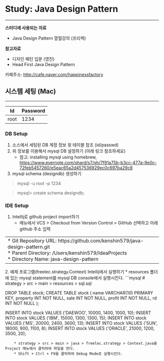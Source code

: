 # Study: Java Design Pattern
--------------------------------
 
**스터디에 사용되는 자료**

* Java Design Pattern 열혈강의 (프리렉)

**참고자료**

* 디자인 패턴 입문 (영진)
* Head First Java Design Pattern

카페주소: http://cafe.naver.com/happinessfactory


## 시스템 세팅 (Mac)
------------------------
Id | Password  
--- | ---
root |1234

### DB Setup

1. 소스에서 세팅된 DB 계정 정보 윗 테이블 참조 (id/passwd)
2. 위 정보를 이용해서 mysql DB 설정하기 (아래 링크 참조하세요)
	* 참고: installing mysql using homebrew, https://www.evernote.com/shard/s7/sh/7f91a75b-b3cc-477a-9e0c-72feb5457260/e5eac65a2d457536929ec0c697ba29c8
3. mysql schema (designdb) 생성하기

> mysql -u root -p 1234

> mysql> create schema designdb;

### IDE Setup
1. Intellij로 github project import하기
	* 메뉴에서 VCS > Checkout from Version Control > GitHub 선택하고 아래 github 주소 입력

<table>
<tr>
  <td> 
* Git Repository URL: https://github.com/kenshin579/java-design-pattern.git<br/>
* Parent Directory: /Users/kenshin579/IdeaProjects<br/>
* Directory Name: java-design-pattern</td>
</tr>
</table>
2. 예제 프로그램(freelec.strategy.Context) Intellij에서 실행하기
	* resources 폴더에 있는 mysql statement를 mysql DB console에서 실행시킨다. 
```mysql
# strategy > src > main > resources > sql.sql

DROP TABLE stock;
CREATE TABLE stock
(
  name     VARCHAR(10) PRIMARY KEY,
  property INT NOT NULL,
  sale     INT NOT NULL,
  profit   INT NOT NULL,
  rd       INT NOT NULL
);

INSERT INTO stock VALUES ('DAEWOO', 10000, 1400, 1000, 10);
INSERT INTO stock VALUES ('IBM', 15000, 1300, 1300, 15);
INSERT INTO stock VALUES ('MS', 20000, 2400, 3600, 13);
INSERT INTO stock VALUES ('SUN', 18000, 900, 1100, 8);
INSERT INTO stock VALUES ('ORACLE', 21000, 1200, 3500, 20);

```
	* strategy > src > main > java > freelec.strategy > Context.java을 Project 메뉴에서 클릭하여 파일을 연다.
	* Shift + Ctrl + F9을 클릭하여 Debug Mode로 실행시킨다.